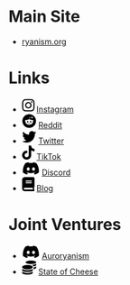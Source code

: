 # Main Site
* [ryanism.org](https://ryanism.org)

# Links

* <img src="./icons/instagram-brands.svg" alt="Instagram" height="25"/> [Instagram](https://www.instagram.com/the_church_of_ryanism/)
* <img src="./icons/reddit-brands.svg" alt="Reddit" height="25"/> [Reddit](https://www.reddit.com/r/thechurchofryanism/)
* <img src="./icons/twitter-brands.svg" alt="Twitter" height="25"/> [Twitter](https://twitter.com/ChurchofRyanism)
* <img src="./icons/tiktok-brands.svg" alt="TikTok" height="25"/> [TikTok](https://www.tiktok.com/@church_of_ryanism)
* <img src="./icons/discord-brands.svg" alt="Discord" height="25"/> [Discord](https://discord.gg/AjZd9Y69RA)
* <img src="./icons/book-solid.svg" alt="Discord" height="25"/> [Blog](https://blog.ryanism.org/)

# Joint Ventures

* <img src="./icons/discord-brands.svg" alt="Discord" height="25"/> [Auroryanism](https://discord.gg/UUUYEPkNx3)
* <img src="./icons/coins-solid.svg" alt="State Of Cheese" height="25"/> [State of Cheese](https://stateofcheese.ml/)
